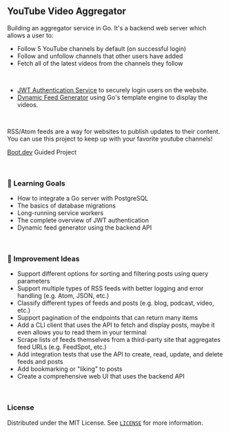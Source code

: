 ## YouTube Video Aggregator

Building an aggregator service in Go. It's a backend web server which allows a user to:
- Follow 5 YouTube channels by default (on successful login)
- Follow and unfollow channels that other users have added
- Fetch all of the latest videos from the channels they follow

<br>

- [JWT Authentication Service](https://github.com/siddhant-vij/JWT-Authentication-Service) to securely login users on the website.
- [Dynamic Feed Generator](https://github.com/siddhant-vij/Dynamic-Feed-Generator) using Go's template engine to display the videos.

<br>

RSS/Atom feeds are a way for websites to publish updates to their content. You can use this project to keep up with your favorite youtube channels!

[Boot.dev](https://www.boot.dev/learn/build-blog-aggregator) Guided Project

<br>

### 🚀 Learning Goals
- How to integrate a Go server with PostgreSQL
- The basics of database migrations
- Long-running service workers
- The complete overview of JWT authentication
- Dynamic feed generator using the backend API

<br>

### 🚀 Improvement Ideas
- Support different options for sorting and filtering posts using query parameters
- Support multiple types of RSS feeds with better logging and error handling (e.g. Atom, JSON, etc.)
- Classify different types of feeds and posts (e.g. blog, podcast, video, etc.)
- Support pagination of the endpoints that can return many items
- Add a CLI client that uses the API to fetch and display posts, maybe it even allows you to read them in your terminal
- Scrape lists of feeds themselves from a third-party site that aggregates feed URLs (e.g. FeedSpot, etc.)
- Add integration tests that use the API to create, read, update, and delete feeds and posts
- Add bookmarking or "liking" to posts
- Create a comprehensive web UI that uses the backend API

<br>

### License

Distributed under the MIT License. See [`LICENSE`](https://github.com/siddhant-vij/YouTube-Video-Aggregator/blob/main/LICENSE) for more information.